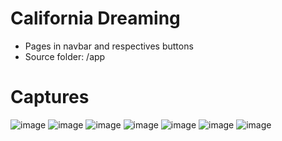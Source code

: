 # California Dreaming

- Pages in navbar and respectives buttons
- Source folder: /app

# Captures

![image](https://imgur.com/a/ToeZSO6.png)
![image](https://imgur.com/45xhhvW.png)
![image](https://imgur.com/UC2dc6J.png)
![image](https://imgur.com/xsXw0ef.png)
![image](https://imgur.com/y1R3UbH.png)
![image](https://imgur.com/V76BnIl.png)
![image](https://imgur.com/NzH7xL6.png)
